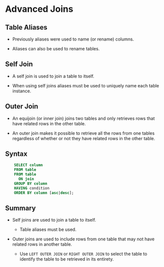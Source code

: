 # Advanced Joins

## Table Aliases

- Previously aliases were used to name (or rename) columns.

- Aliases can also be used to rename tables.

## Self Join

- A self join is used to join a table to itself.

- When using self joins aliases must be used to uniquely name each table instance.

## Outer Join

- An equijoin (or inner join) joins two tables and only retrieves rows that have related rows in the other table.

- An outer join makes it possible to retrieve all the rows from one tables regardless of whether or not they have related rows in the other table.

## Syntax

```sql
    SELECT column
    FROM table
    FROM table
      ON join
    GROUP BY column
    HAVING condition
    ORDER BY column [asc|desc];
```

## Summary

- Self joins are used to join a table to itself.

  - Table aliases must be used.

- Outer joins are used to include rows from one table that may not have related rows in another table.

  - Use `LEFT OUTER JOIN` or `RIGHT OUTER JOIN` to select the table to identify the table to be retrieved in its entirety.
